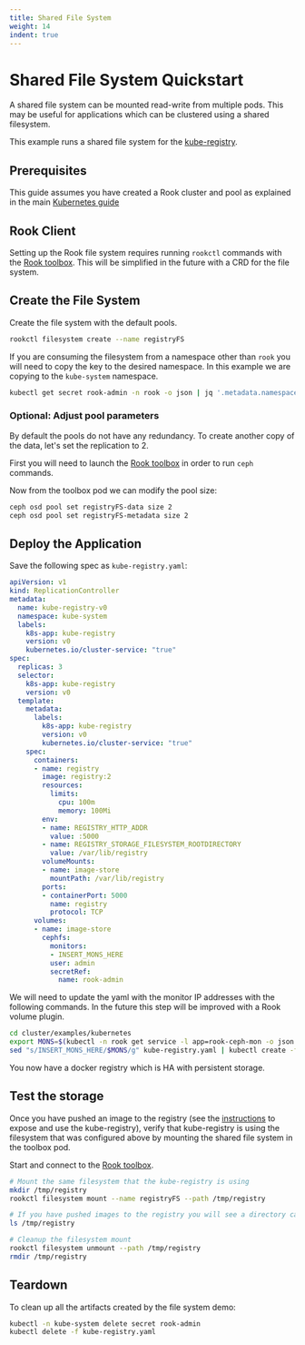 ```yaml
---
title: Shared File System
weight: 14
indent: true
---
```


# Shared File System Quickstart

A shared file system can be mounted read-write from multiple pods. This may be useful for applications which can be clustered using a shared filesystem.

This example runs a shared file system for the [kube-registry](https://github.com/kubernetes/kubernetes/tree/master/cluster/addons/registry).

## Prerequisites

This guide assumes you have created a Rook cluster and pool as explained in the main [Kubernetes guide](kubernetes.md)

## Rook Client

Setting up the Rook file system requires running `rookctl` commands with the [Rook toolbox](kubernetes.md#tools). This will be simplified in the future with a CRD for the file system.

## Create the File System

Create the file system with the default pools.

```bash
rookctl filesystem create --name registryFS
```

If you are consuming the filesystem from a namespace other than `rook` you will need to copy the key to the desired namespace.
In this example we are copying to the `kube-system` namespace.

```bash
kubectl get secret rook-admin -n rook -o json | jq '.metadata.namespace = "kube-system"' | kubectl apply -f -
```

### Optional: Adjust pool parameters

By default the pools do not have any redundancy. To create another copy of the data, let's set the replication to 2.

First you will need to launch the [Rook toolbox](toolbox.md#running-the-toolbox-in-kubernetes) in order to run `ceph` commands.

Now from the toolbox pod we can modify the pool size:

```bash
ceph osd pool set registryFS-data size 2
ceph osd pool set registryFS-metadata size 2
```

## Deploy the Application

Save the following spec as `kube-registry.yaml`:

```yaml
apiVersion: v1
kind: ReplicationController
metadata:
  name: kube-registry-v0
  namespace: kube-system
  labels:
    k8s-app: kube-registry
    version: v0
    kubernetes.io/cluster-service: "true"
spec:
  replicas: 3
  selector:
    k8s-app: kube-registry
    version: v0
  template:
    metadata:
      labels:
        k8s-app: kube-registry
        version: v0
        kubernetes.io/cluster-service: "true"
    spec:
      containers:
      - name: registry
        image: registry:2
        resources:
          limits:
            cpu: 100m
            memory: 100Mi
        env:
        - name: REGISTRY_HTTP_ADDR
          value: :5000
        - name: REGISTRY_STORAGE_FILESYSTEM_ROOTDIRECTORY
          value: /var/lib/registry
        volumeMounts:
        - name: image-store
          mountPath: /var/lib/registry
        ports:
        - containerPort: 5000
          name: registry
          protocol: TCP
      volumes:
      - name: image-store
        cephfs:
          monitors:
          - INSERT_MONS_HERE
          user: admin
          secretRef:
            name: rook-admin
```

We will need to update the yaml with the monitor IP addresses with the following commands.
In the future this step will be improved with a Rook volume plugin.
```bash
cd cluster/examples/kubernetes
export MONS=$(kubectl -n rook get service -l app=rook-ceph-mon -o json|jq ".items[].spec.clusterIP"|tr -d "\""|sed -e 's/$/:6790/'|paste -s -d, -)
sed "s/INSERT_MONS_HERE/$MONS/g" kube-registry.yaml | kubectl create -f -
```

You now have a docker registry which is HA with persistent storage.

## Test the storage

Once you have pushed an image to the registry (see the [instructions](https://github.com/kubernetes/kubernetes/tree/master/cluster/addons/registry) to expose and use the kube-registry), verify that kube-registry is using the filesystem that was configured above by mounting the shared file system in the toolbox pod.

Start and connect to the [Rook toolbox](toolbox.md).

```bash
# Mount the same filesystem that the kube-registry is using
mkdir /tmp/registry
rookctl filesystem mount --name registryFS --path /tmp/registry

# If you have pushed images to the registry you will see a directory called docker
ls /tmp/registry

# Cleanup the filesystem mount
rookctl filesystem unmount --path /tmp/registry
rmdir /tmp/registry
```

## Teardown
To clean up all the artifacts created by the file system demo:
```bash
kubectl -n kube-system delete secret rook-admin
kubectl delete -f kube-registry.yaml
```
